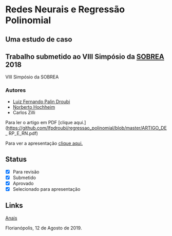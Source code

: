 # Redes Neurais e Regressão Polinomial
## Uma estudo de caso

## Trabalho submetido ao VIII Simpósio da [SOBREA](http://www.sobrea.org.br/) 2018

VIII Simpósio da SOBREA

### Autores

* [Luiz Fernando Palin Droubi](http://droubi.me)
* [Norberto Hochheim](http://cienciaparaeducacao.org/eng/pesquisador/norberto-hochheim/)
* Carlos Zilli


Para ler o artigo em PDF [clique aqui.](https://github.com/lfpdroubi/regressao_polinomial/blob/master/ARTIGO_DE_ RP_E_RN.pdf)

Para ver a apresentação [clique aqui.](https://github.com/lfpdroubi/regressao_polinomial/blob/master/docs/apresentacao_SOBREA.ppt)

## Status

- [x] Para revisão
- [x] Submetido
- [x] Aprovado
- [x] Selecionado para apresentação

## Links

[Anais](https://www.sobrea.org.br/anais/4/)

Florianópolis, 12 de Agosto de 2019.
